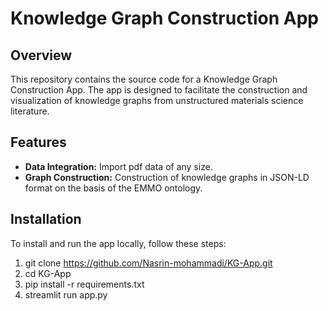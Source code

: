 # Knowledge Graph Construction App

## Overview
This repository contains the source code for a Knowledge Graph Construction App. The app is designed to facilitate the construction and visualization of knowledge graphs from unstructured materials science literature.

## Features
- **Data Integration:** Import pdf data of any size.
- **Graph Construction:** Construction of knowledge graphs in JSON-LD format on the basis of the EMMO ontology.

## Installation
To install and run the app locally, follow these steps:

1. git clone https://github.com/Nasrin-mohammadi/KG-App.git
2. cd KG-App
3. pip install -r requirements.txt
4. streamlit run app.py
